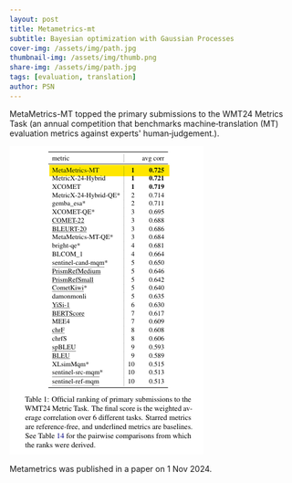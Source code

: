 ```yaml
---
layout: post
title: Metametrics-mt
subtitle: Bayesian optimization with Gaussian Processes
cover-img: /assets/img/path.jpg
thumbnail-img: /assets/img/thumb.png
share-img: /assets/img/path.jpg
tags: [evaluation, translation]
author: PSN
---
```


MetaMetrics-MT topped the primary submissions to the WMT24 Metrics Task (an annual competition that benchmarks machine‑translation (MT) evaluation metrics against experts' human‑judgement.). 

![wmt24 table](/assets/img/metametrics/metametrics-mt1.png)

Metametrics was published in a paper on 1 Nov 2024.  